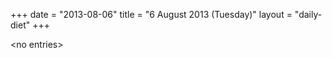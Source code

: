 +++
date = "2013-08-06"
title = "6 August 2013 (Tuesday)"
layout = "daily-diet"
+++


\<no entries\>

